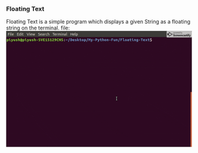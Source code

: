 ### Floating Text

Floating Text is a simple program which displays a given String as a floating string on the terminal.
file: ![alt-text](https://github.com/PiyushBhangale/My-Python-Fun/blob/master/Floating-Text/ezgif.com-optimize.gif)
